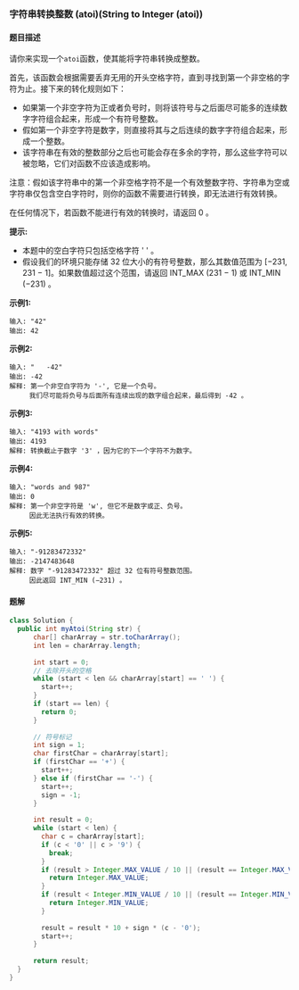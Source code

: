 ### 字符串转换整数 (atoi)(String to Integer (atoi))

#### 题目描述

请你来实现一个`atoi`函数，使其能将字符串转换成整数。

首先，该函数会根据需要丢弃无用的开头空格字符，直到寻找到第一个非空格的字符为止。接下来的转化规则如下：

- 如果第一个非空字符为正或者负号时，则将该符号与之后面尽可能多的连续数字字符组合起来，形成一个有符号整数。
- 假如第一个非空字符是数字，则直接将其与之后连续的数字字符组合起来，形成一个整数。
- 该字符串在有效的整数部分之后也可能会存在多余的字符，那么这些字符可以被忽略，它们对函数不应该造成影响。

注意：假如该字符串中的第一个非空格字符不是一个有效整数字符、字符串为空或字符串仅包含空白字符时，则你的函数不需要进行转换，即无法进行有效转换。

在任何情况下，若函数不能进行有效的转换时，请返回 0 。

**提示:**

- 本题中的空白字符只包括空格字符 ' ' 。
- 假设我们的环境只能存储 32 位大小的有符号整数，那么其数值范围为 [−231,  231 − 1]。如果数值超过这个范围，请返回 INT_MAX (231 − 1) 或 INT_MIN (−231) 。

**示例1:**

```
输入: "42"
输出: 42
```

**示例2:**

```
输入: "   -42"
输出: -42
解释: 第一个非空白字符为 '-', 它是一个负号。
     我们尽可能将负号与后面所有连续出现的数字组合起来，最后得到 -42 。
```

**示例3:**

```
输入: "4193 with words"
输出: 4193
解释: 转换截止于数字 '3' ，因为它的下一个字符不为数字。
```

**示例4:**

```
输入: "words and 987"
输出: 0
解释: 第一个非空字符是 'w', 但它不是数字或正、负号。
     因此无法执行有效的转换。
```

**示例5:**

```
输入: "-91283472332"
输出: -2147483648
解释: 数字 "-91283472332" 超过 32 位有符号整数范围。 
     因此返回 INT_MIN (−231) 。
```

#### 题解

```java
class Solution {
  public int myAtoi(String str) {
      char[] charArray = str.toCharArray();
      int len = charArray.length;
  
      int start = 0;
      // 去除开头的空格
      while (start < len && charArray[start] == ' ') {
        start++;
      }
      if (start == len) {
        return 0;
      }
  
      // 符号标记
      int sign = 1;
      char firstChar = charArray[start];
      if (firstChar == '+') {
        start++;
      } else if (firstChar == '-') {
        start++;
        sign = -1;
      }
  
      int result = 0;
      while (start < len) {
        char c = charArray[start];
        if (c < '0' || c > '9') {
          break;
        }
        if (result > Integer.MAX_VALUE / 10 || (result == Integer.MAX_VALUE / 10 && (c - '0') > Integer.MAX_VALUE % 10)) {
          return Integer.MAX_VALUE;
        }
        if (result < Integer.MIN_VALUE / 10 || (result == Integer.MIN_VALUE / 10 && (c - '0') > -(Integer.MIN_VALUE % 10))) {
          return Integer.MIN_VALUE;
        }
  
        result = result * 10 + sign * (c - '0');
        start++;
      }
  
      return result;
  }
}
```
